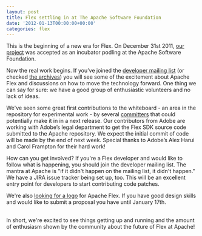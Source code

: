 ```yaml
---
layout: post
title: Flex settling in at The Apache Software Foundation
date: '2012-01-13T00:00:00+00:00'
categories: flex
---
```

<p>This is the beginning of a new era for Flex. On December 31st 2011, <a href="http://incubator.apache.org/flex/" title="Apache Flex podling">our project</a> was accepted as an incubator podling at the Apache Software Foundation.</p>

<p>Now the real work begins. If you’ve joined the <a href="http://incubator.apache.org/flex/mailing-lists.html" title="Flex developer mailing list">developer mailing list</a> (or checked <a href="http://markmail.org/search/?q=+list%3Aorg.apache.incubator.flex-dev" title="Flex developer mailing list archives">the archives</a>) you will see some of the excitement about Apache Flex and discussions on how to move the technology forward. One thing we can say for sure: we have a good group of enthusiastic volunteers and no lack of ideas.</p>

<p>We've seen some great first contributions to the whiteboard - an area in the repository for experimental work - by several <a href="http://incubator.apache.org/flex/team.html" title="Flex podling team">committers</a> that could potentially make it in in a next release. Our contributors from Adobe are working with Adobe’s legal department to get the Flex SDK source code submitted to the Apache repository. We expect the initial commit of code will be made by the end of next week. Special thanks to Adobe’s Alex Harui and Carol Frampton for their hard work!</p> 

<p>How can you get involved? If you're a Flex developer and would like to follow what is happening, you should join the developer mailing list. The mantra at Apache is "if it didn't happen on the mailing list, it didn't happen." We have a JIRA issue tracker being set up, too. This will be an excellent entry point for developers to start contributing code patches.</p> 

<p>We're also <a href="http://incubator.apache.org/flex/logo-contest.html" title="Apache Flex logo contest">looking for a logo</a> for Apache Flex. If you have good design skills and would like to submit a proposal you have until January 17th.</p>

<p><br />In short, we're excited to see things getting up and running and the amount of enthusiasm shown by the community about the future of Flex at Apache!</p>
